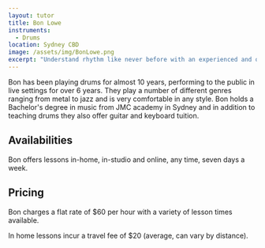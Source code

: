 ```yaml
---
layout: tutor
title: Bon Lowe
instruments: 
  - Drums
location: Sydney CBD
image: /assets/img/BonLowe.png
excerpt: "Understand rhythm like never before with an experienced and qualified drummer."
---
```

Bon has been playing drums for almost 10 years, performing to the public in live settings for over 6 years. They play a number of different genres ranging from metal to jazz 
and is very comfortable in any style. Bon holds a Bachelor's degree in music from JMC academy in Sydney and in addition to teaching drums they also offer guitar and keyboard tuition.


## Availabilities

Bon offers lessons in-home, in-studio and online, any time, seven days a week.

## Pricing

Bon charges a flat rate of $60 per hour with a variety of lesson times available. 

In home lessons incur a travel fee of $20 (average, can vary by distance).